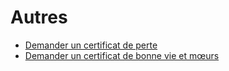 # Autres

* [Demander un certificat de perte](demander-un-certificat-de-perte.md)
* [Demander un certificat de bonne vie et mœurs](demander-un-certificat-de-bonne-vie-et-moeurs.md)

